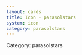 ```yaml
---
layout: cards
title: Icon - parasolstars
system: icon
category: parasolstars
---
```

<div class="alert alert-secondary mb-4"><span class="i18n innerHTML-category">Category: </span><span class="i18n innerHTML-cat-parasolstars">parasolstars</span></div>
